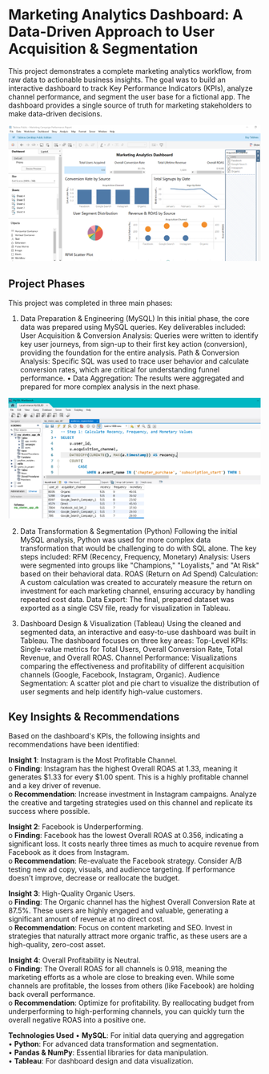 # Marketing Analytics Dashboard: A Data-Driven Approach to User Acquisition & Segmentation
This project demonstrates a complete marketing analytics workflow, from raw data to actionable business insights. The goal was to build an interactive dashboard to track Key Performance Indicators (KPIs), analyze channel performance, and segment the user base for a fictional app. The dashboard provides a single source of truth for marketing stakeholders to make data-driven decisions.

![Tablueau Dashboard](scre/tabluescre.PNG)

## Project Phases

This project was completed in three main phases:
1. Data Preparation & Engineering (MySQL)
In this initial phase, the core data was prepared using MySQL queries. Key deliverables included:
	User Acquisition & Conversion Analysis: Queries were written to identify key user journeys, from sign-up to their first key action (conversion), providing the foundation for the entire analysis.
	Path & Conversion Analysis: Specific SQL was used to trace user behavior and calculate conversion rates, which are critical for understanding funnel performance.
•	Data Aggregation: The results were aggregated and prepared for more complex analysis in the next phase.

![MySQL](scre/scr_mysql.PNG)

2. Data Transformation & Segmentation (Python)
Following the initial MySQL analysis, Python was used for more complex data transformation that would be challenging to do with SQL alone. The key steps included:
	RFM (Recency, Frequency, Monetary) Analysis: Users were segmented into groups like "Champions," "Loyalists," and "At Risk" based on their behavioral data.
	ROAS (Return on Ad Spend) Calculation: A custom calculation was created to accurately measure the return on investment for each marketing channel, ensuring accuracy by handling repeated cost data.
	Data Export: The final, prepared dataset was exported as a single CSV file, ready for visualization in Tableau.

3. Dashboard Design & Visualization (Tableau)
Using the cleaned and segmented data, an interactive and easy-to-use dashboard was built in Tableau. The dashboard focuses on three key areas:
	Top-Level KPIs: Single-value metrics for Total Users, Overall Conversion Rate, Total Revenue, and Overall ROAS.
	Channel Performance: Visualizations comparing the effectiveness and profitability of different acquisition channels (Google, Facebook, Instagram, Organic).
	Audience Segmentation: A scatter plot and pie chart to visualize the distribution of user segments and help identify high-value customers.

## Key Insights & Recommendations

Based on the dashboard's KPIs, the following insights and recommendations have been identified:

**Insight 1**: Instagram is the Most Profitable Channel.                                                                          
    o	**Finding**: Instagram has the highest Overall ROAS at 1.33, meaning it generates $1.33 for every $1.00 spent. This is a highly profitable channel and a key driver of revenue.                                                                            
    o	**Recommendation**: Increase investment in Instagram campaigns. Analyze the creative and targeting strategies used on this channel and replicate its success where possible.                                                                            

 
**Insight 2**: Facebook is Underperforming.                                                                                       
    o	**Finding**: Facebook has the lowest Overall ROAS at 0.356, indicating a significant loss. It costs nearly three times as much to acquire revenue from Facebook as it does from Instagram.                                                                  
    o	**Recommendation**: Re-evaluate the Facebook strategy. Consider A/B testing new ad copy, visuals, and audience targeting. If performance doesn't improve, decrease or reallocate the budget.                                                                 
	
**Insight 3**: High-Quality Organic Users.                                                                                        
    o	**Finding**: The Organic channel has the highest Overall Conversion Rate at 87.5%. These users are highly engaged and valuable, generating a significant amount of revenue at no direct cost.                                                           
    o	**Recommendation**: Focus on content marketing and SEO. Invest in strategies that naturally attract more organic traffic, as these users are a high-quality, zero-cost asset.                                                                              

 
**Insight 4**: Overall Profitability is Neutral.                                                                                  
    o	**Finding**: The Overall ROAS for all channels is 0.918, meaning the marketing efforts as a whole are close to breaking even. While some channels are profitable, the losses from others (like Facebook) are holding back overall performance.            
    o	**Recommendation**: Optimize for profitability. By reallocating budget from underperforming to high-performing channels, you can quickly turn the overall negative ROAS into a positive one.


**Technologies Used** 
•	**MySQL**: For initial data querying and aggregation                                                                          
•	**Python**: For advanced data transformation and segmentation.                                                                
•	**Pandas & NumPy**: Essential libraries for data manipulation.                                                                
•	**Tableau**: For dashboard design and data visualization.                                                                     
